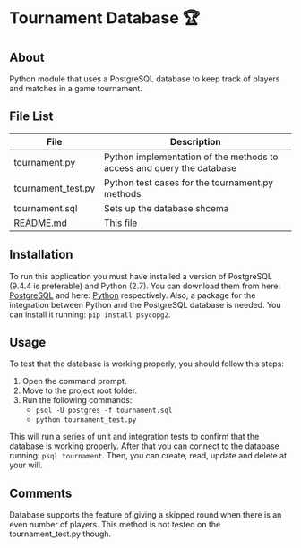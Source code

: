 # Tournament Database :trophy:

## About

Python module that uses a PostgreSQL database to keep track of players and matches in a game tournament.

## File List

| File | Description |
|------|-------------|
| tournament.py | Python implementation of the methods to access and query the database |
| tournament_test.py | Python test cases for the tournament.py methods |
| tournament.sql | Sets up the database shcema |
| README.md | This file |

## Installation

To run this application you must have installed a version of PostgreSQL (9.4.4 is preferable) and Python (2.7). You can download them from here: [PostgreSQL][1] and here: [Python][2] respectively. Also, a package for the integration between Python and the PostgreSQL database is needed. You can install it running: `pip install psycopg2`.

## Usage

To test that the database is working properly, you should follow this steps:

1. Open the command prompt.
2. Move to the project root folder.
3. Run the following commands:
	- `psql -U postgres -f tournament.sql`
	- `python tournament_test.py`

This will run a series of unit and integration tests to confirm that the database is working properly. After that you can connect to the database running: `psql tournament`. Then, you can create, read, update and delete at your will.

## Comments

Database supports the feature of giving a skipped round when there is an even number of players. This method is not tested on the tournament_test.py though.

[1]: http://www.postgresql.org/download/
[2]: https://www.python.org/downloads/
